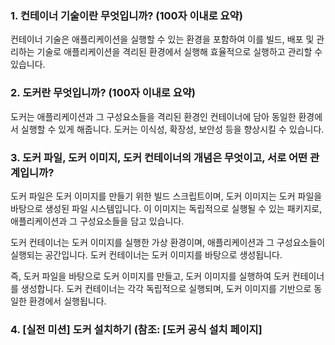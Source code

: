 ### 1. 컨테이너 기술이란 무엇입니까? (100자 이내로 요약)
컨테이너 기술은 애플리케이션을 실행할 수 있는 환경을 포함하여 이를 빌드, 배포 및 관리하는 기술로 애플리케이션을 격리된 환경에서 실행해 효율적으로 실행하고 관리할 수 있습니다.
<br>
### 2. 도커란 무엇입니까? (100자 이내로 요약)
도커는 애플리케이션과 그 구성요소들을 격리된 환경인 컨테이너에 담아 동일한 환경에서 실행할 수 있게 해줍니다. 도커는 이식성, 확장성, 보안성 등을 향상시킬 수 있습니다.
<br>
### 3. 도커 파일, 도커 이미지, 도커 컨테이너의 개념은 무엇이고, 서로 어떤 관계입니까?
도커 파일은 도커 이미지를 만들기 위한 빌드 스크립트이며, 도커 이미지는 도커 파일을 바탕으로 생성된 파일 시스템입니다. 이 이미지는 독립적으로 실행될 수 있는 패키지로, 애플리케이션과 그 구성요소들을 담고 있습니다.

도커 컨테이너는 도커 이미지를 실행한 가상 환경이며, 애플리케이션과 그 구성요소들이 실행되는 공간입니다. 도커 컨테이너는 도커 이미지를 바탕으로 생성됩니다.

즉, 도커 파일을 바탕으로 도커 이미지를 만들고, 도커 이미지를 실행하여 도커 컨테이너를 생성합니다. 도커 컨테이너는 각각 독립적으로 실행되며, 도커 이미지를 기반으로 동일한 환경에서 실행됩니다.

### 4. [실전 미션] 도커 설치하기 (참조: [도커 공식 설치 페이지]

